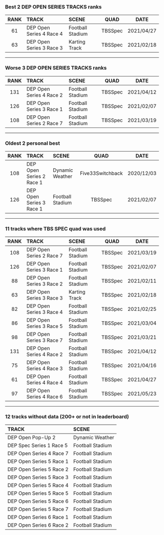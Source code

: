 ### Best 2 DEP OPEN SERIES TRACKS ranks
|RANK|TRACK|SCENE|QUAD|DATE|
|:---:|:---|:---|:---:|:---:|
|61|DEP Open Series 4 Race 4|Football Stadium|TBSSpec|2021/04/27|
|63|DEP Open Series 3 Race 3|Karting Track|TBSSpec|2021/02/18|
---
### Worse 3 DEP OPEN SERIES TRACKS ranks
|RANK|TRACK|SCENE|QUAD|DATE|
|:---:|:---|:---|:---:|:---:|
|131|DEP Open Series 4 Race 2|Football Stadium|TBSSpec|2021/04/12|
|126|DEP Open Series 3 Race 1|Football Stadium|TBSSpec|2021/02/07|
|108|DEP Open Series 2 Race 7|Football Stadium|TBSSpec|2021/03/19|
---
### Oldest 2 personal best
|RANK|TRACK|SCENE|QUAD|DATE|
|:---:|:---|:---|:---:|:---:|
|108|DEP Open Series 2 Race 1|Dynamic Weather|Five33Switchback|2020/12/03|
|126|DEP Open Series 3 Race 1|Football Stadium|TBSSpec|2021/02/07|
---
### 11 tracks where TBS SPEC quad was used
|RANK|TRACK|SCENE|QUAD|DATE|
|:---:|:---|:---|:---:|:---:|
|108|DEP Open Series 2 Race 7|Football Stadium|TBSSpec|2021/03/19|
|126|DEP Open Series 3 Race 1|Football Stadium|TBSSpec|2021/02/07|
|88|DEP Open Series 3 Race 2|Football Stadium|TBSSpec|2021/02/11|
|63|DEP Open Series 3 Race 3|Karting Track|TBSSpec|2021/02/18|
|82|DEP Open Series 3 Race 4|Football Stadium|TBSSpec|2021/02/25|
|86|DEP Open Series 3 Race 5|Football Stadium|TBSSpec|2021/03/04|
|98|DEP Open Series 3 Race 7|Football Stadium|TBSSpec|2021/03/21|
|131|DEP Open Series 4 Race 2|Football Stadium|TBSSpec|2021/04/12|
|75|DEP Open Series 4 Race 3|Football Stadium|TBSSpec|2021/04/16|
|61|DEP Open Series 4 Race 4|Football Stadium|TBSSpec|2021/04/27|
|97|DEP Open Series 4 Race 6|Football Stadium|TBSSpec|2021/05/23|
---
### 12 tracks without data (200+ or not in leaderboard)
|TRACK|SCENE|
|:---|:---|
|DEP Open Pop-Up 2|Dynamic Weather|
|DEP Spec Series 1 Race 5|Football Stadium|
|DEP Open Series 4 Race 7|Football Stadium|
|DEP Open Series 5 Race 1|Football Stadium|
|DEP Open Series 5 Race 2|Football Stadium|
|DEP Open Series 5 Race 3|Football Stadium|
|DEP Open Series 5 Race 4|Football Stadium|
|DEP Open Series 5 Race 5|Football Stadium|
|DEP Open Series 5 Race 6|Football Stadium|
|DEP Open Series 5 Race 7|Football Stadium|
|DEP Open Series 6 Race 1|Football Stadium|
|DEP Open Series 6 Race 2|Football Stadium|
